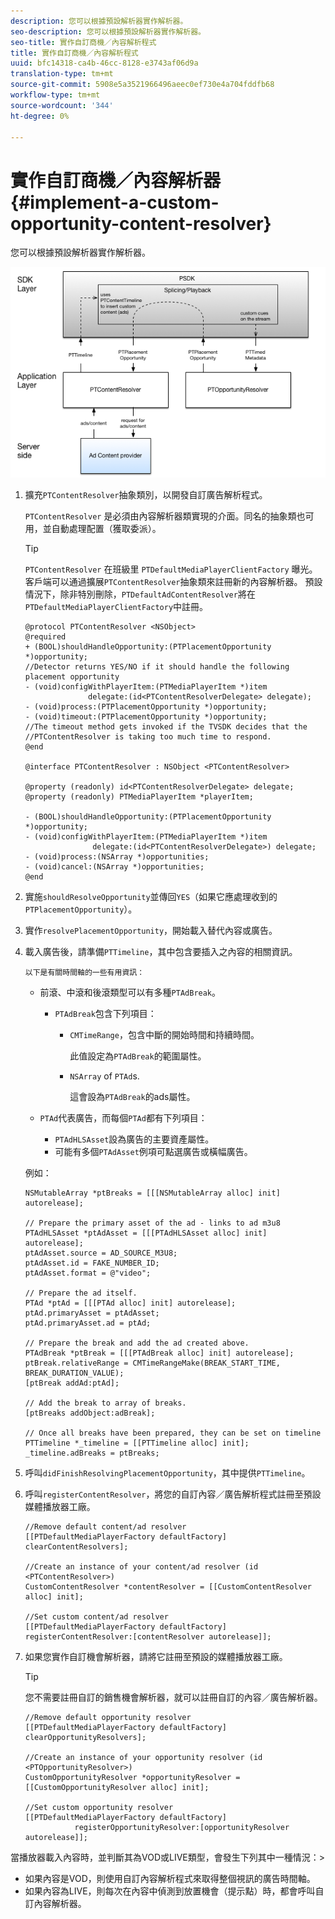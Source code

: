 ```yaml
---
description: 您可以根據預設解析器實作解析器。
seo-description: 您可以根據預設解析器實作解析器。
seo-title: 實作自訂商機／內容解析程式
title: 實作自訂商機／內容解析程式
uuid: bfc14318-ca4b-46cc-8128-e3743af06d9a
translation-type: tm+mt
source-git-commit: 5908e5a3521966496aeec0ef730e4a704fddfb68
workflow-type: tm+mt
source-wordcount: '344'
ht-degree: 0%

---
```



# 實作自訂商機／內容解析器{#implement-a-custom-opportunity-content-resolver}

您可以根據預設解析器實作解析器。

<!--<a id="fig_CC41E2A66BDB4115821F33737B46A09B"></a>-->

![](assets/ios_psdk_content_resolver.png)

1. 擴充`PTContentResolver`抽象類別，以開發自訂廣告解析程式。

   `PTContentResolver` 是必須由內容解析器類實現的介面。同名的抽象類也可用，並自動處理配置（獲取委派）。

   >[!TIP]
   >
   >`PTContentResolver` 在班級里 `PTDefaultMediaPlayerClientFactory` 曝光。客戶端可以通過擴展`PTContentResolver`抽象類來註冊新的內容解析器。 預設情況下，除非特別刪除，`PTDefaultAdContentResolver`將在`PTDefaultMediaPlayerClientFactory`中註冊。

   ```
   @protocol PTContentResolver <NSObject> 
   @required 
   + (BOOL)shouldHandleOpportunity:(PTPlacementOpportunity *)opportunity;  
   //Detector returns YES/NO if it should handle the following placement opportunity 
   - (void)configWithPlayerItem:(PTMediaPlayerItem *)item  
                 delegate:(id<PTContentResolverDelegate> delegate); 
   - (void)process:(PTPlacementOpportunity *)opportunity; 
   - (void)timeout:(PTPlacementOpportunity *)opportunity;  
   //The timeout method gets invoked if the TVSDK decides that the  
   //PTContentResolver is taking too much time to respond. 
   @end 
   
   @interface PTContentResolver : NSObject <PTContentResolver> 
   
   @property (readonly) id<PTContentResolverDelegate> delegate; 
   @property (readonly) PTMediaPlayerItem *playerItem; 
   
   - (BOOL)shouldHandleOpportunity:(PTPlacementOpportunity *)opportunity; 
   - (void)configWithPlayerItem:(PTMediaPlayerItem *)item  
                  delegate:(id<PTContentResolverDelegate>) delegate; 
   - (void)process:(NSArray *)opportunities; 
   - (void)cancel:(NSArray *)opportunities; 
   @end
   ```

1. 實施`shouldResolveOpportunity`並傳回`YES`（如果它應處理收到的`PTPlacementOpportunity`）。
1. 實作`resolvePlacementOpportunity`，開始載入替代內容或廣告。
1. 載入廣告後，請準備`PTTimeline`，其中包含要插入之內容的相關資訊。

       以下是有關時間軸的一些有用資訊：
   
   * 前滾、中滾和後滾類型可以有多種`PTAdBreak`。

      * `PTAdBreak`包含下列項目：

         * `CMTimeRange`，包含中斷的開始時間和持續時間。

            此值設定為`PTAdBreak`的範圍屬性。

         * `NSArray` of  `PTAd`s.

            這會設為`PTAdBreak`的ads屬性。
   * `PTAd`代表廣告，而每個`PTAd`都有下列項目：

      * `PTAdHLSAsset`設為廣告的主要資產屬性。
      * 可能有多個`PTAdAsset`例項可點選廣告或橫幅廣告。

   例如：

   ```
   NSMutableArray *ptBreaks = [[[NSMutableArray alloc] init] autorelease]; 
   
   // Prepare the primary asset of the ad - links to ad m3u8 
   PTAdHLSAsset *ptAdAsset = [[[PTAdHLSAsset alloc] init] autorelease]; 
   ptAdAsset.source = AD_SOURCE_M3U8; 
   ptAdAsset.id = FAKE_NUMBER_ID; 
   ptAdAsset.format = @"video"; 
   
   // Prepare the ad itself. 
   PTAd *ptAd = [[[PTAd alloc] init] autorelease]; 
   ptAd.primaryAsset = ptAdAsset; 
   ptAd.primaryAsset.ad = ptAd; 
   
   // Prepare the break and add the ad created above. 
   PTAdBreak *ptBreak = [[[PTAdBreak alloc] init] autorelease]; 
   ptBreak.relativeRange = CMTimeRangeMake(BREAK_START_TIME, BREAK_DURATION_VALUE); 
   [ptBreak addAd:ptAd]; 
   
   // Add the break to array of breaks. 
   [ptBreaks addObject:adBreak]; 
   
   // Once all breaks have been prepared, they can be set on timeline 
   PTTimeline *_timeline = [[PTTimeline alloc] init]; 
   _timeline.adBreaks = ptBreaks;
   ```

1. 呼叫`didFinishResolvingPlacementOpportunity`，其中提供`PTTimeline`。
1. 呼叫`registerContentResolver`，將您的自訂內容／廣告解析程式註冊至預設媒體播放器工廠。

   ```
   //Remove default content/ad resolver 
   [[PTDefaultMediaPlayerFactory defaultFactory] clearContentResolvers]; 
   
   //Create an instance of your content/ad resolver (id <PTContentResolver>) 
   CustomContentResolver *contentResolver = [[CustomContentResolver alloc] init]; 
   
   //Set custom content/ad resolver 
   [[PTDefaultMediaPlayerFactory defaultFactory] registerContentResolver:[contentResolver autorelease]];
   ```

1. 如果您實作自訂機會解析器，請將它註冊至預設的媒體播放器工廠。

   >[!TIP]
   >
   >您不需要註冊自訂的銷售機會解析器，就可以註冊自訂的內容／廣告解析器。

   ```
   //Remove default opportunity resolver 
   [[PTDefaultMediaPlayerFactory defaultFactory] clearOpportunityResolvers]; 
   
   //Create an instance of your opportunity resolver (id <PTOpportunityResolver>) 
   CustomOpportunityResolver *opportunityResolver = [[CustomOpportunityResolver alloc] init]; 
   
   //Set custom opportunity resolver 
   [[PTDefaultMediaPlayerFactory defaultFactory]  
              registerOpportunityResolver:[opportunityResolver autorelease]];
   ```

當播放器載入內容時，並判斷其為VOD或LIVE類型，會發生下列其中一種情況：>
* 如果內容是VOD，則使用自訂內容解析程式來取得整個視訊的廣告時間軸。
* 如果內容為LIVE，則每次在內容中偵測到放置機會（提示點）時，都會呼叫自訂內容解析器。
